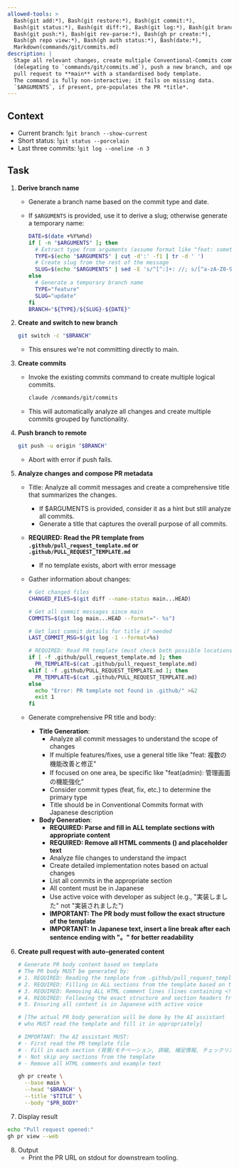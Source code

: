 ```yaml
---
allowed-tools: >
  Bash(git add:*), Bash(git restore:*), Bash(git commit:*),
  Bash(git status:*), Bash(git diff:*), Bash(git log:*), Bash(git branch:*),
  Bash(git push:*), Bash(git rev-parse:*), Bash(gh pr create:*),
  Bash(gh repo view:*), Bash(gh auth status:*), Bash(date:*),
  Markdown(commands/git/commits.md)
description: |
  Stage all relevant changes, create multiple Conventional-Commits commits
  (delegating to `commands/git/commits.md`), push a new branch, and open a
  pull request to **main** with a standardised body template.
  The command is fully non-interactive; it fails on missing data.
  `$ARGUMENTS`, if present, pre-populates the PR *title*.
---
```


## Context

- Current branch: !`git branch --show-current`
- Short status: !`git status --porcelain`
- Last three commits: !`git log --oneline -n 3`

## Task

1. **Derive branch name**
   - Generate a branch name based on the commit type and date.
   - If `$ARGUMENTS` is provided, use it to derive a slug; otherwise generate a temporary name:

     ```bash
     DATE=$(date +%Y%m%d)
     if [ -n "$ARGUMENTS" ]; then
       # Extract type from arguments (assume format like "feat: something")
       TYPE=$(echo "$ARGUMENTS" | cut -d':' -f1 | tr -d ' ')
       # Create slug from the rest of the message
       SLUG=$(echo "$ARGUMENTS" | sed -E 's/^[^:]+: //; s/[^a-zA-Z0-9]+/-/g; s/-+$//; s/^-+//; s/-{2,}/-/g' | cut -c1-40 | tr '[:upper:]' '[:lower:]')
     else
       # Generate a temporary branch name
       TYPE="feature"
       SLUG="update"
     fi
     BRANCH="${TYPE}/${SLUG}-${DATE}"
     ```

2. **Create and switch to new branch**

   ```bash
   git switch -c "$BRANCH"
   ```

   - This ensures we're not committing directly to main.

3. **Create commits**
   - Invoke the existing commits command to create multiple logical commits.

     ```bash
     claude /commands/git/commits
     ```

   - This will automatically analyze all changes and create multiple commits grouped by functionality.

4. **Push branch to remote**

   ```bash
   git push -u origin "$BRANCH"
   ```

   - Abort with error if push fails.

5. **Analyze changes and compose PR metadata**
   - Title: Analyze all commit messages and create a comprehensive title that summarizes the changes.
     - If $ARGUMENTS is provided, consider it as a hint but still analyze all commits.
     - Generate a title that captures the overall purpose of all commits.
   - **REQUIRED: Read the PR template from `.github/pull_request_template.md` or `.github/PULL_REQUEST_TEMPLATE.md`**
     - If no template exists, abort with error message
   - Gather information about changes:

     ```bash
     # Get changed files
     CHANGED_FILES=$(git diff --name-status main...HEAD)

     # Get all commit messages since main
     COMMITS=$(git log main...HEAD --format="- %s")
     
     # Get last commit details for title if needed
     LAST_COMMIT_MSG=$(git log -1 --format=%s)
     
     # REQUIRED: Read PR template (must check both possible locations)
     if [ -f .github/pull_request_template.md ]; then
       PR_TEMPLATE=$(cat .github/pull_request_template.md)
     elif [ -f .github/PULL_REQUEST_TEMPLATE.md ]; then
       PR_TEMPLATE=$(cat .github/PULL_REQUEST_TEMPLATE.md)
     else
       echo "Error: PR template not found in .github/" >&2
       exit 1
     fi
     ```

   - Generate comprehensive PR title and body:
     - **Title Generation**:
       - Analyze all commit messages to understand the scope of changes
       - If multiple features/fixes, use a general title like "feat: 複数の機能改善と修正"
       - If focused on one area, be specific like "feat(admin): 管理画面の機能強化"
       - Consider commit types (feat, fix, etc.) to determine the primary type
       - Title should be in Conventional Commits format with Japanese description
     - **Body Generation**:
       - **REQUIRED: Parse and fill in ALL template sections with appropriate content**
       - **REQUIRED: Remove all HTML comments (<!-- -->) and placeholder text**
       - Analyze file changes to understand the impact
       - Create detailed implementation notes based on actual changes
       - List all commits in the appropriate section
       - All content must be in Japanese
       - Use active voice with developer as subject (e.g., "実装しました" not "実装されました")
       - **IMPORTANT: The PR body must follow the exact structure of the template**
       - **IMPORTANT: In Japanese text, insert a line break after each sentence ending with "。" for better readability**

6. **Create pull request with auto-generated content**

   ```bash
   # Generate PR body content based on template
   # The PR body MUST be generated by:
   # 1. REQUIRED: Reading the template from .github/pull_request_template.md or .github/PULL_REQUEST_TEMPLATE.md
   # 2. REQUIRED: Filling in ALL sections from the template based on the commit and changes
   # 3. REQUIRED: Removing ALL HTML comment lines (lines containing <!--) and placeholder text
   # 4. REQUIRED: Following the exact structure and section headers from the template
   # 5. Ensuring all content is in Japanese with active voice
   
   # [The actual PR body generation will be done by the AI assistant
   # who MUST read the template and fill it in appropriately]
   
   # IMPORTANT: The AI assistant MUST:
   # - First read the PR template file
   # - Fill in each section (背景/モチベーション, 詳細, 補足情報, チェックリスト)
   # - Not skip any sections from the template
   # - Remove all HTML comments and example text
   
   gh pr create \
     --base main \
     --head "$BRANCH" \
     --title "$TITLE" \
     --body "$PR_BODY"
   ```

7. Display result

```bash
echo "Pull request opened:"
gh pr view --web
````

8. Output
   - Print the PR URL on stdout for downstream tooling.
